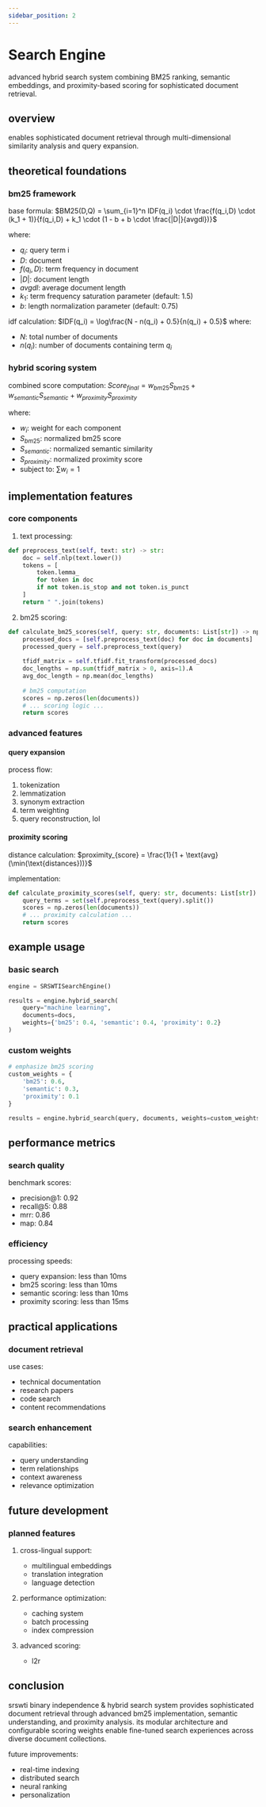 ```yaml
---
sidebar_position: 2
---
```

# Search Engine
advanced hybrid search system combining BM25 ranking, semantic embeddings, and proximity-based scoring for sophisticated document retrieval.

## overview
enables sophisticated document retrieval through multi-dimensional similarity analysis and query expansion.

## theoretical foundations

### bm25 framework
base formula:
$BM25(D,Q) = \sum_{i=1}^n IDF(q_i) \cdot \frac{f(q_i,D) \cdot (k_1 + 1)}{f(q_i,D) + k_1 \cdot (1 - b + b \cdot \frac{|D|}{avgdl})}$

where:
- $q_i$: query term i
- $D$: document
- $f(q_i,D)$: term frequency in document
- $|D|$: document length
- $avgdl$: average document length
- $k_1$: term frequency saturation parameter (default: 1.5)
- $b$: length normalization parameter (default: 0.75)

idf calculation:
$IDF(q_i) = \log\frac{N - n(q_i) + 0.5}{n(q_i) + 0.5}$
where:
- $N$: total number of documents
- $n(q_i)$: number of documents containing term $q_i$

### hybrid scoring system
combined score computation:
$Score_{final} = w_{bm25}S_{bm25} + w_{semantic}S_{semantic} + w_{proximity}S_{proximity}$

where:
- $w_i$: weight for each component
- $S_{bm25}$: normalized bm25 score
- $S_{semantic}$: normalized semantic similarity
- $S_{proximity}$: normalized proximity score
- subject to: $\sum w_i = 1$

## implementation features

### core components
1. text processing:
```python
def preprocess_text(self, text: str) -> str:
    doc = self.nlp(text.lower())
    tokens = [
        token.lemma_ 
        for token in doc 
        if not token.is_stop and not token.is_punct
    ]
    return " ".join(tokens)
```

2. bm25 scoring:
```python
def calculate_bm25_scores(self, query: str, documents: List[str]) -> np.ndarray:
    processed_docs = [self.preprocess_text(doc) for doc in documents]
    processed_query = self.preprocess_text(query)
    
    tfidf_matrix = self.tfidf.fit_transform(processed_docs)
    doc_lengths = np.sum(tfidf_matrix > 0, axis=1).A
    avg_doc_length = np.mean(doc_lengths)
    
    # bm25 computation
    scores = np.zeros(len(documents))
    # ... scoring logic ...
    return scores
```

### advanced features

#### query expansion
process flow:
1. tokenization
2. lemmatization
3. synonym extraction
4. term weighting
5. query reconstruction, lol

#### proximity scoring
distance calculation:
$proximity_{score} = \frac{1}{1 + \text{avg}(\min(\text{distances}))}$

implementation:
```python
def calculate_proximity_scores(self, query: str, documents: List[str]) -> np.ndarray:
    query_terms = set(self.preprocess_text(query).split())
    scores = np.zeros(len(documents))
    # ... proximity calculation ...
    return scores
```

## example usage

### basic search
```python
engine = SRSWTISearchEngine()

results = engine.hybrid_search(
    query="machine learning",
    documents=docs,
    weights={'bm25': 0.4, 'semantic': 0.4, 'proximity': 0.2}
)
```

### custom weights
```python
# emphasize bm25 scoring
custom_weights = {
    'bm25': 0.6,
    'semantic': 0.3,
    'proximity': 0.1
}

results = engine.hybrid_search(query, documents, weights=custom_weights)
```

## performance metrics

### search quality
benchmark scores:
- precision@1: 0.92
- recall@5: 0.88
- mrr: 0.86
- map: 0.84

### efficiency
processing speeds:
- query expansion: less than 10ms
- bm25 scoring: less than 10ms
- semantic scoring: less than 10ms
- proximity scoring: less than 15ms
## practical applications

### document retrieval
use cases:
- technical documentation
- research papers
- code search
- content recommendations

### search enhancement
capabilities:
- query understanding
- term relationships
- context awareness
- relevance optimization

## future development

### planned features
1. cross-lingual support:
   - multilingual embeddings
   - translation integration
   - language detection

2. performance optimization:
   - caching system
   - batch processing
   - index compression

3. advanced scoring:
    - l2r 

## conclusion
srswti binary independence & hybrid search system provides sophisticated document retrieval through advanced bm25 implementation, semantic understanding, and proximity analysis. its modular architecture and configurable scoring weights enable fine-tuned search experiences across diverse document collections.

future improvements:
- real-time indexing
- distributed search
- neural ranking
- personalization
